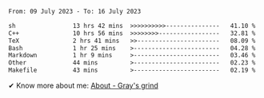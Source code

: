 <!--START_SECTION:waka-->

```txt
From: 09 July 2023 - To: 16 July 2023

sh                13 hrs 42 mins  >>>>>>>>>>---------------   41.10 %
C++               10 hrs 56 mins  >>>>>>>>-----------------   32.81 %
TeX               2 hrs 41 mins   >>-----------------------   08.09 %
Bash              1 hr 25 mins    >------------------------   04.28 %
Markdown          1 hr 9 mins     >------------------------   03.46 %
Other             44 mins         >------------------------   02.23 %
Makefile          43 mins         >------------------------   02.19 %
```

<!--END_SECTION:waka-->

<!-- [![grayxu's github stats](https://github-readme-stats.vercel.app/api?username=grayxu&count_private=true&show_icons=true)](https://github.com/grayxu) -->

✔ Know more about me: [About - Gray's grind](https://www.grayxu.cn/)

